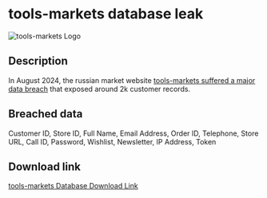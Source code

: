 # tools-markets database leak

![tools-markets Logo](https://tools-markets.ru/image/data/logo.png)

## Description

In August 2024, the russian market website <a href="https://darkwebinformer.com/anonmoose-allegedly-leaked-toolsmarkets-database/" target="_blank" rel="noopener">tools-markets suffered a major data breach</a> that exposed around 2k customer records.

## Breached data

Customer ID, Store ID, Full Name, Email Address, Order ID, Telephone, Store URL, Call ID, Password, Wishlist, Newsletter, IP Address, Token

## Download link

[tools-markets Database Download Link](https://buzzheavier.com/cuk7jj9y3iya)